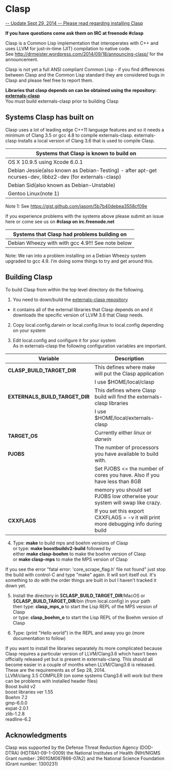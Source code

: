 Clasp
===============

<a href="http://drmeister.wordpress.com/2014/09/26/building-clasp-and-externals-clasp/">-- Update Sept 29, 2014 --  Please read regarding installing Clasp</a>

**If you have questions come ask them on IRC at freenode #clasp**

Clasp is a Common Lisp implementation that interoperates with C++ and uses LLVM for just-in-time (JIT) compilation to native code.  
See http://drmeister.wordpress.com/2014/09/18/announcing-clasp/ for the announcement.

Clasp is not yet a full ANSI compliant Common Lisp - if you find differences between Clasp and the Common Lisp standard they are considered bugs in Clasp and please feel free to report them.

**Libraries that clasp depends on can be obtained using the repository: <a href="https://github.com/drmeister/externals-clasp.git">externals-clasp</a>**<br>
You must build externals-clasp prior to building Clasp

## Systems Clasp has built on

Clasp uses a lot of leading edge C++11 language features and so it needs a minimum of Clang 3.5 or gcc 4.8 to compile externals-clasp.   externals-clasp installs a local version of Clang 3.6 that is used to compile Clasp.

| Systems that Clasp is known to build on |
| -------------------------------------- |
| OS X 10.9.5 using Xcode 6.0.1          |
| Debian Jessie(also known as Debian-Testing) - after apt-get ncurses-dev, libbz2-dev (for externals-clasp)|
| Debian Sid(also known as Debian-Unstable) |
| Gentoo Linux(note 1) |

Note 1: See https://gist.github.com/jasom/5b7b40debea3558cf09e

If you experience problems with the systems above please submit an issue here or come see us on **#clasp on irc.freenode.net**

| Systems that Clasp had problems building on |
| ---------------------------------------- |
| Debian Wheezy with with gcc 4.9!!! See note below|

Note: We ran into a problem installing on a Debian Wheezy system upgraded to gcc 4.9.  I'm doing some things to try and get around this.

## Building Clasp

To build Clasp from within the top level directory do the following.

1) You need to down/build the <a href="https://github.com/drmeister/externals-clasp">externals-clasp repository</a><br>
- it contains all of the external libraries that Clasp depends on and it downloads the specific version of LLVM 3.6 that Clasp needs.

2) Copy local.config.darwin or local.config.linux to local.config depending on your system

3) Edit local.config and configure it for your system<br>
As in externals-clasp the following configuration variables are important.

| Variable  |   Description 
| ------------- | --------------|
| **CLASP_BUILD_TARGET_DIR**    | This defines where make will put the Clasp application  |
|                               | I use $HOME/local/clasp |
| **EXTERNALS_BUILD_TARGET_DIR**  | This defines where Clasp build will find the externals-clasp libraries  |
|                                 | I use $HOME/local/externals-clasp |
|**TARGET_OS**                    |Currently either _linux_ or _darwin_|
|**PJOBS**                        |The number of processors you have available to build with.|
|                                 | Set PJOBS <= the number of cores you have. Also if you have less than 8GB |
|                                 | memory you should set PJOBS low otherwise your system will swap like crazy. |
|**CXXFLAGS**                     |If you set this  export CXXFLAGS = -v  it will print more debugging info during build |


4) Type:    **make**        to build mps and boehm versions of Clasp<br>
   or type: **make boostbuildv2-build**      followed by<br>
     either **make clasp-boehm**  to make the boehm version of Clasp<br>
         or **make clasp-mps**    to make the MPS version of Clasp
         
If you see the error "fatal error: 'core_scrape_flag.h' file not found" just stop the build with control-C and type "make" again. It will sort itself out.  It's something to do with the order things are built in but I haven't tracked it down yet.

5) Install the directory in $**CLASP_BUILD_TARGET_DIR**/MacOS or $**CLASP_BUILD_TARGET_DIR**/bin (from local.config) in your path<br>
   then type: **clasp_mps_o**     to start the Lisp REPL of the MPS version of Clasp<br>
   or type:   **clasp_boehm_o**   to start the Lisp REPL of the Boehm version of Clasp

6) Type: (print "Hello world")  in the REPL and away you go (more documentation to follow)


If you want to install the libraries separately its more complicated because Clasp requires a particular version of LLVM/Clang3.6 which hasn't been officially released yet but is present in externals-clang.
This should all become easier in a couple of months when LLVM/Clang3.6 is released.<br>
These are the requirements as of Sep 28, 2014.<br>
LLVM/clang 3.5 COMPILER (on some systems Clang3.6 will work but there can be problems with installed header files)<br>
Boost build v2<br>
boost libraries ver 1.55<br>
Boehm 7.2<br>
gmp-6.0.0<br>
expat-2.0.1<br>
zlib-1.2.8<br>
readline-6.2<br>


## Acknowledgments 

Clasp was supported by the Defense Threat Reduction Agency (DOD-DTRA) (HDTRA1-09-1-0009) the National Institutes of Health (NIH/NIGMS Grant number: 2R01GM067866-07A2) and the National Science Foundation (Grant number: 1300231)
